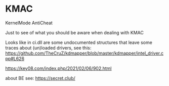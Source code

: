 # KMAC
KernelMode AntiCheat

Just to see of what you should be aware when dealing with KMAC

Looks like in ci.dll are some undocumented structures that leave some traces about (un)loaded drivers, see this:
https://github.com/TheCruZ/kdmapper/blob/master/kdmapper/intel_driver.cpp#L626

https://key08.com/index.php/2021/02/06/902.html

about BE see: https://secret.club/
